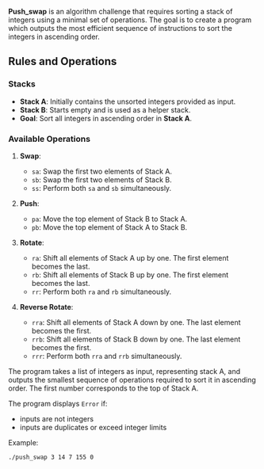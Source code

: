 
 **Push_swap** is an algorithm challenge that requires sorting a stack of integers using a minimal set of operations.
The goal is to create a program which outputs the most efficient sequence of instructions to sort the integers in ascending order.


## Rules and Operations

### Stacks

- **Stack A**: Initially contains the unsorted integers provided as input.
- **Stack B**: Starts empty and is used as a helper stack.
- **Goal**: Sort all integers in ascending order in **Stack A**.

### Available Operations

1. **Swap**:
   - `sa`: Swap the first two elements of Stack A.
   - `sb`: Swap the first two elements of Stack B.
   - `ss`: Perform both `sa` and `sb` simultaneously.

2. **Push**:
   - `pa`: Move the top element of Stack B to Stack A.
   - `pb`: Move the top element of Stack A to Stack B.

3. **Rotate**:
   - `ra`: Shift all elements of Stack A up by one. The first element becomes the last.
   - `rb`: Shift all elements of Stack B up by one. The first element becomes the last.
   - `rr`: Perform both `ra` and `rb` simultaneously.

4. **Reverse Rotate**:
   - `rra`: Shift all elements of Stack A down by one. The last element becomes the first.
   - `rrb`: Shift all elements of Stack B down by one. The last element becomes the first.
   - `rrr`: Perform both `rra` and `rrb` simultaneously.



The program takes a list of integers as input, representing stack A, and outputs the smallest sequence of operations required to sort it in ascending order. The first number corresponds to the top of Stack A.

The program displays `Error` if:
  - inputs are not integers
  - inputs are duplicates or exceed integer limits

Example:
```bash
./push_swap 3 14 7 155 0

